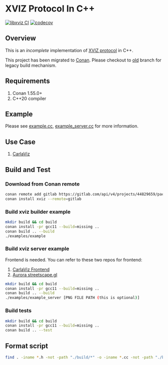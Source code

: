 # XVIZ Protocol In C++
[![libxviz CI](https://github.com/mjxu96/xviz/actions/workflows/ci.yml/badge.svg)](https://github.com/mjxu96/xviz/actions/workflows/ci.yml) [![codecov](https://codecov.io/gh/mjxu96/xviz/branch/master/graph/badge.svg?token=JDDAW7YU7B)](https://codecov.io/gh/mjxu96/xviz)

## Overview
This is an _incomplete_ implementation of [XVIZ protocol](https://github.com/aurora-opensource/xviz) in C++.

This project has been migrated to [Conan](https://conan.io/). Please checkout to [old](https://github.com/mjxu96/xviz/tree/old) branch for legacy build mechanism.

## Requirements
1. Conan 1.55.0+
2. C++20 compiler

## Example
Please see [example.cc](examples/example.cc), [example_server.cc](examples/example_server.cc) for more information.

## Use Case
1. [CarlaViz](https://github.com/mjxu96/carlaviz)

## Build and Test

### Download from Conan remote
```bash
conan remote add gitlab https://gitlab.com/api/v4/projects/44829659/packages/conan
conan install xviz --remote=gitlab
```
### Build xviz builder example
```bash
mkdir build && cd build
conan install -pr gcc11 --build=missing ..
conan build .. --build
./examples/example
```

### Build xviz server example
Frontend is needed. You can refer to these two repos for frontend:
1. [CarlaViz Frontend](https://github.com/mjxu96/carlaviz/tree/master/frontend)
2. [Aurora streetscape.gl](https://github.com/aurora-opensource/streetscape.gl)
```bash
mkdir build && cd build
conan install -pr gcc11 --build=missing ..
conan build .. --build
./examples/example_server [PNG FILE PATH (this is optional)]
```

### Build tests
```bash
mkdir build && cd build
conan install -pr gcc11 --build=missing ..
conan build .. --test
```

## Format script
```bash
find . -iname *.h -not -path "./build/*" -o -iname *.cc -not -path "./build/*" | xargs clang-format -i -style=file
```
